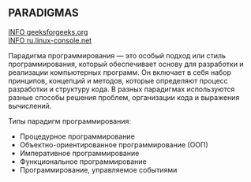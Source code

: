 ## PARADIGMAS

[INFO geeksforgeeks.org](https://www.geeksforgeeks.org/programming-paradigms-in-python/)\
[INFO ru.linux-console.net](https://ru.linux-console.net/?p=25862)

Парадигма программирования — это особый подход или стиль программирования, который обеспечивает основу для разработки и реализации компьютерных программ. Он включает в себя набор принципов, концепций и методов, которые определяют процесс разработки и структуру кода. В разных парадигмах используются разные способы решения проблем, организации кода и выражения вычислений.

Типы парадигм программирования:
- Процедурное программирование
- Объектно-ориентированное программирование (ООП)
- Императивное программирование
- Функциональное программирование
- Программирование, управляемое событиями